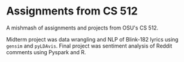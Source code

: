 # Assignments from CS 512

A mishmash of assignments and projects from OSU's CS 512.

Midterm project was data wrangling and NLP of Blink-182 lyrics using `gensim` and `pyLDAvis`.
Final project was sentiment analysis of Reddit comments using Pyspark and R.
